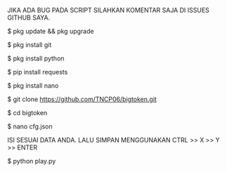 JIKA ADA BUG PADA SCRIPT SILAHKAN KOMENTAR SAJA DI ISSUES GITHUB SAYA.

$ pkg update && pkg upgrade

$ pkg install git

$ pkg install python

$ pip install requests

$ pkg install nano

$ git clone https://github.com/TNCP06/bigtoken.git

$ cd bigtoken

$ nano cfg.json

ISI SESUAI DATA ANDA. LALU SIMPAN MENGGUNAKAN CTRL >> X >> Y >> ENTER

$ python play.py
